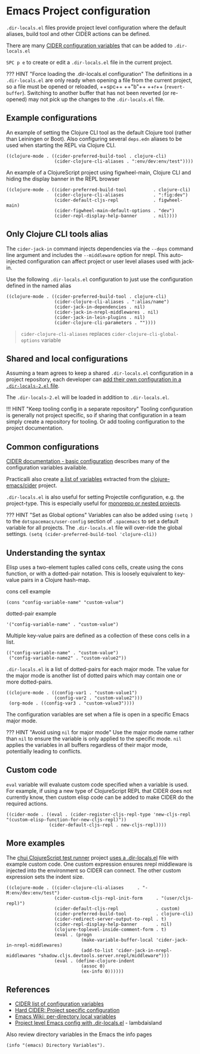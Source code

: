 # Emacs Project configuration

`.dir-locals.el` files provide project level configuration where the default aliases, build tool and other CIDER actions can be defined.

There are many [CIDER configuration variables](/reference/cider/configuration-variables.md) that can be added to `.dir-locals.el`

`SPC p e` to create or edit a `.dir-locals.el` file in the current project.

??? HINT "Force loading the .dir-locals.el configuration"
    The definitions in a `.dir-locals.el` are only ready when opening a file from the current project, so a file must be opened or reloaded, ++spc++ ++"b"++ ++r++ (`revert-buffer`).  Switching to another buffer that has not been reverted (or re-opened) may not pick up the changes to the `.dir-locals.el` file.


## Example configurations
An example of setting the Clojure CLI tool as the default Clojure tool (rather than Leiningen or Boot). Also configuring several `deps.edn` aliases to be used when starting the REPL via Clojure CLI.

```elisp
((clojure-mode . ((cider-preferred-build-tool . clojure-cli)
                  (cider-clojure-cli-aliases . ":env/dev:env/test"))))
```

An example of a ClojureScript project using figwheel-main, Clojure CLI and hiding the display banner in the REPL browser

```elisp
((clojure-mode . ((cider-preferred-build-tool          . clojure-cli)
                  (cider-clojure-cli-aliases           . ":fig:dev")
                  (cider-default-cljs-repl             . figwheel-main)
                  (cider-figwheel-main-default-options . "dev")
                  (cider-repl-display-help-banner      . nil))))
```

## Only Clojure CLI tools alias

The `cider-jack-in` command injects dependencies via the `--deps` command line argument and includes the `--middleware` option for nrepl.  This auto-injected configuration can affect project or user level aliases used with jack-in.

Use the following `.dir-locals.el` configuration to just use the configuration defined in the named alias

```elisp
((clojure-mode . ((cider-preferred-build-tool . clojure-cli)
                  (cider-clojure-cli-aliases . ":alias/name")
                  (cider-jack-in-dependencies . nil)
                  (cider-jack-in-nrepl-middlewares . nil)
                  (cider-jack-in-lein-plugins . nil)
                  (cider-clojure-cli-parameters . ""))))
```

> `cider-clojure-cli-aliases` replaces `cider-clojure-cli-global-options` variable


## Shared and local configurations

Assuming a team agrees to keep a shared `.dir-locals.el` configuration in a project repository, each developer can [add their own configuration in a `.dir-locals-2.el` file](https://www.gnu.org/software/emacs/manual/html_node/emacs/Directory-Variables.html).

The `.dir-locals-2.el` will be loaded in addition to `.dir-locals.el`.

!!! HINT "Keep tooling config in a separate repository"
    Tooling configuration is generally not project specific, so if sharing that configuration in a team simply create a repository for tooling.
    Or add tooling configuration to the project documentation.


## Common configurations

[CIDER documentation - basic configuration](https://docs.cider.mx/cider/) describes many of the configuration variables available.

Practicalli also create [a list of variables](/reference/cider/configuration-variables.md) extracted from the [clojure-emacs/cider](/reference/cider/configuration-variables.md) project.

`.dir-locals.el` is also useful for setting Projectile configuration, e.g. the project-type.  This is especially useful for [monorepo or nested projects](monorepo-nested-projects.md).

??? HINT "Set as Global options"
    Variables can also be added using `(setq )` to the `dotspacemacs/user-config` section of `.spacemacs` to set a default variable for all projects.  The `.dir-locals.el` file will over-ride the global settings.
    `(setq (cider-preferred-build-tool 'clojure-cli))`


## Understanding the syntax

Elisp uses a two-element tuples called cons cells, create using the cons function, or with a dotted-pair notation.  This is loosely equivalent to key-value pairs in a Clojure hash-map.

cons cell example
```elisp
(cons "config-variable-name" "custom-value")
```

dotted-pair example
```elisp
'("config-variable-name" . "custom-value")
```

Multiple key-value pairs are defined as a collection of these cons cells in a list.

```elisp
(("config-variable-name" . "custom-value")
 ("config-variable-name2" . "custom-value2"))
```

`.dir-locals.el` is a list of dotted-pairs for each major mode.  The value for the major mode is another list of dotted pairs which may contain one or more dotted-pairs.

```elisp
((clojure-mode . ((config-var1 . "custom-value1")
                  (config-var2 . "custom-value2")))
 (org-mode . ((config-var3 . "custom-value3"))))
```

The configuration variables are set when a file is open in a specific Emacs major mode.

??? HINT "Avoid using `nil` for major mode"
    Use the major mode name rather than `nil` to ensure the variable is only applied to the specific mode.  `nil` applies the variables in all buffers regardless of their major mode, potentially leading to conflicts.


## Custom code

`eval` variable will evaluate custom code specified when a variable is used. For example, if using a new type of ClojureScript REPL that CIDER does not currently know, then custom elisp code can be added to make CIDER do the required actions.

```elisp
((cider-mode . ((eval . (cider-register-cljs-repl-type 'new-cljs-repl "(custom-elisp-function-for-new-cljs-repl)"))
                (cider-default-cljs-repl . new-cljs-repl))))
```


## More examples

The [chui ClojureScript test runner](https://github.com/lambdaisland/chui/blob/master/.dir-locals.el) project [uses a .dir-locals.el](https://github.com/lambdaisland/chui/blob/master/.dir-locals.el) file with example custom code.  One custom expression ensures nrepl middleware is injected into the environment so CIDER can connect.  The other custom expression sets the indent size.

```elisp
((clojure-mode . ((cider-clojure-cli-aliases     . "-M:env/dev:env/test")
                  (cider-custom-cljs-repl-init-form     . "(user/cljs-repl)")
                  (cider-default-cljs-repl              . custom)
                  (cider-preferred-build-tool           . clojure-cli)
                  (cider-redirect-server-output-to-repl . t)
                  (cider-repl-display-help-banner       . nil)
                  (clojure-toplevel-inside-comment-form . t)
                  (eval . (progn
                            (make-variable-buffer-local 'cider-jack-in-nrepl-middlewares)
                            (add-to-list 'cider-jack-in-nrepl-middlewares "shadow.cljs.devtools.server.nrepl/middleware")))
                  (eval . (define-clojure-indent
                            (assoc 0)
                            (ex-info 0))))))
```

## References

* [CIDER list of configuration variables](/reference/cider/configuration-variables.md)
* [Hard CIDER: Project specific configuration](https://metaredux.com/posts/2019/10/05/hard-cider-project-specific-configuration.html)
* [Emacs Wiki: per-directory local variables](https://www.gnu.org/software/emacs/manual/html_node/emacs/Directory-Variables.html)
* [Project level Emacs config with .dir-locals.el](https://lambdaisland.com/blog/2019-12-21-advent-of-parens-21-project-config-dir-locals) - lambdaisland

Also review directory variables in the Emacs the info pages

```elisp
(info "(emacs) Directory Variables").
```
